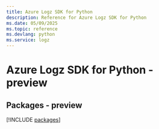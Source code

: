 ```yaml
---
title: Azure Logz SDK for Python
description: Reference for Azure Logz SDK for Python
ms.date: 05/09/2025
ms.topic: reference
ms.devlang: python
ms.service: logz
---
```

# Azure Logz SDK for Python - preview
## Packages - preview
[!INCLUDE [packages](logz-index.md)]